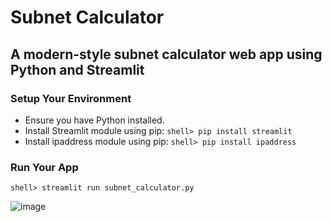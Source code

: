 # Subnet Calculator

## A modern-style subnet calculator web app using Python and Streamlit

### Setup Your Environment

* Ensure you have Python installed.
* Install Streamlit module using pip: `shell> pip install streamlit`
* Install ipaddress module using pip: `shell> pip install ipaddress`

### Run Your App

```
shell> streamlit run subnet_calculator.py
```

![image](https://github.com/user-attachments/assets/f8d9d259-a6da-4357-b2d9-536d4203f31f)
